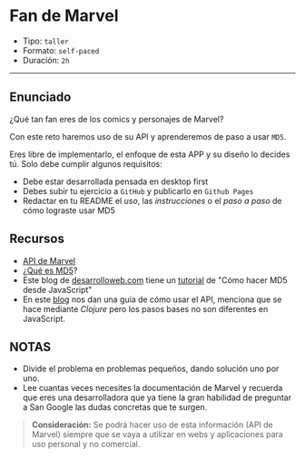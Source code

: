 # Fan de Marvel

- Tipo: `taller`
- Formato: `self-paced`
- Duración: `2h`

***

## Enunciado

¿Qué tan fan eres de los comics y personajes de Marvel?

Con este reto haremos uso de su API y aprenderemos de paso a usar `MD5`.

Eres libre de implementarlo, el enfoque de esta APP y su diseño lo decides tú.
Solo debe cumplir algunos requisitos:

- Debe estar desarrollada pensada en desktop first
- Debes subir tu ejercicio a `GitHub` y publicarlo en `Github Pages`
- Redactar en tu README el _uso_, las _instrucciones_ o el _paso a paso_ de
  cómo lograste usar MD5

## Recursos

- [API de Marvel](https://developer.marvel.com)
- ¿[Qué es MD5](https://es.wikipedia.org/wiki/MD5)?
- Este blog de [desarrolloweb.com](https://desarrolloweb.com/) tiene un [tutorial](https://www.desarrolloweb.com/articulos/hacer-md5-javascript.html)
  de "Cómo hacer MD5 desde JavaScript"
- En este [blog](http://blog.koalite.com/2014/06/consumiendo-el-api-rest-de-marvel-desde-clojure/)
  nos dan una guía de cómo usar el API, menciona que se hace mediante _Clojure_
  pero los pasos bases no son diferentes en JavaScript.

## NOTAS

- Divide el problema en problemas pequeños, dando solución uno por uno.
- Lee cuantas veces necesites la documentación de Marvel y recuerda que
  eres una desarrolladora que ya tiene la gran habilidad de preguntar a
  San Google las dudas concretas que te surgen.

> **Consideración:** Se podrá hacer uso de esta información (API de Marvel)
> siempre que se vaya a utilizar en webs y aplicaciones para uso personal y no
> comercial.
